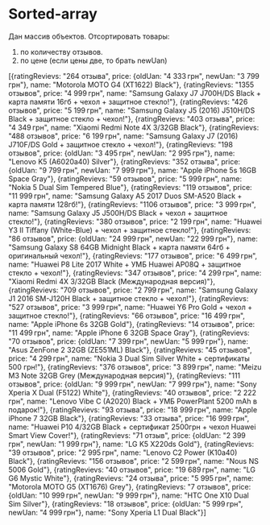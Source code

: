 # Sorted-array

Дан массив объектов. Отсортировать товары: 
1) по количеству отзывов.
2) по цене (если цены две, то брать newUan)


[{ratingRevievs: "264 отзыва", price: {oldUan: "4 333 грн", newUan: "3 799 грн"}, name: "Motorola MOTO G4 (XT1622) Black"}, {ratingRevievs: "1355 отзывов", price: "4 999 грн", name: "Samsung Galaxy J7 J700H/DS Black + карта памяти 16гб + чехол + защитное стекло!"}, {ratingRevievs: "426 отзывов", price: "5 199 грн", name: "Samsung Galaxy J5 (2016) J510H/DS Black + защитное стекло + чехол!"}, {ratingRevievs: "403 отзыва", price: "4 349 грн", name: "Xiaomi Redmi Note 4X 3/32GB Black"}, {ratingRevievs: "488 отзывов", price: "6 199 грн", name: "Samsung Galaxy J7 (2016) J710F/DS Gold + защитное стекло + чехол!"}, {ratingRevievs: "198 отзывов", price: {oldUan: "3 495 грн", newUan: "2 995 грн"}, name: "Lenovo K5 (A6020a40) Silver"}, {ratingRevievs: "352 отзыва", price: {oldUan: "9 799 грн", newUan: "7 999 грн"}, name: "Apple iPhone 5s 16GB Space Gray"}, {ratingRevievs: "59 отзывов", price: "5 999 грн", name: "Nokia 5 Dual Sim Tempered Blue"}, {ratingRevievs: "119 отзывов", price: "11 999 грн", name: "Samsung Galaxy A5 2017 Duos SM-A520 Black + карта памяти 128гб!"}, {ratingRevievs: "1106 отзывов", price: "3 999 грн", name: "Samsung Galaxy J5 J500H/DS Black + чехол + защитное стекло!"}, {ratingRevievs: "380 отзывов", price: "2 199 грн", name: "Huawei Y3 II Tiffany (White-Blue) + чехол + защитное стекло!"}, {ratingRevievs: "86 отзывов", price: {oldUan: "24 999 грн", newUan: "22 999 грн"}, name: "Samsung Galaxy S8 64GB Midnight Black + карта памяти 64гб + оригинальный чехол!"}, {ratingRevievs: "177 отзывов", price: "6 499 грн", name: "Huawei P8 Lite 2017 White + УМБ Huawei AP08Q + защитное стекло + чехол!"}, {ratingRevievs: "347 отзывов", price: "4 299 грн", name: "Xiaomi Redmi 4X 3/32GB Black (Международная версия)"}, {ratingRevievs: "709 отзывов", price: "2 799 грн", name: "Samsung Galaxy J1 2016 SM-J120H Black + защитное стекло + чехол!"}, {ratingRevievs: "527 отзывов", price: "3 999 грн", name: "Huawei Y6 Pro Gold + чехол + защитное стекло!"}, {ratingRevievs: "66 отзывов", price: "16 499 грн", name: "Apple iPhone 6s 32GB Gold"}, {ratingRevievs: "14 отзывов", price: "11 499 грн", name: "Apple iPhone 6 32GB Space Gray"}, {ratingRevievs: "70 отзывов", price: {oldUan: "7 399 грн", newUan: "5 999 грн"}, name: "Asus ZenFone 2 32GB (ZE551ML) Black"}, {ratingRevievs: "45 отзывов", price: "4 299 грн", name: "Nokia 3 Dual Sim Silver White + сертификаты 500 грн!"}, {ratingRevievs: "376 отзывов", price: "3 899 грн", name: "Meizu M3 Note 32GB Grey (Международная версия)"}, {ratingRevievs: "111 отзывов", price: {oldUan: "9 999 грн", newUan: "7 999 грн"}, name: "Sony Xperia X Dual (F5122) White"}, {ratingRevievs: "40 отзывов", price: "2 222 грн", name: "Lenovo Vibe C (A2020) Black + УМБ PowerPlant 5200 mAh в подарок!"}, {ratingRevievs: "93 отзыва", price: "18 999 грн", name: "Apple iPhone 7 32GB Black"}, {ratingRevievs: "33 отзыва", price: "16 999 грн", name: "Huawei P10 4/32GB Black + сертификат 2500грн + чехол Huawei Smart View Cover!"}, {ratingRevievs: "71 отзыв", price: {oldUan: "2 399 грн", newUan: "1 999 грн"}, name: "LG K5 X220ds Gold"}, {ratingRevievs: "39 отзывов", price: "2 995 грн", name: "Lenovo C2 Power (K10a40) Black"}, {ratingRevievs: "156 отзывов", price: "2 599 грн", name: "Nous NS 5006 Gold"}, {ratingRevievs: "40 отзывов", price: "19 689 грн", name: "LG G6 Mystic White"}, {ratingRevievs: "24 отзыва", price: "5 995 грн", name: "Motorola MOTO G5 (XT1676) Grey"}, {ratingRevievs: "7 отзывов", price: {oldUan: "10 999 грн", newUan: "9 999 грн"}, name: "HTC One X10 Dual Sim Silver"}, {ratingRevievs: "18 отзывов", price: {oldUan: "5 999 грн", newUan: "4 999 грн"}, name: "Sony Xperia L1 Dual Black"}]